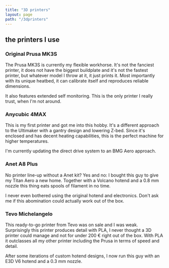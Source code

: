 ```yaml
---
title: "3D printers"
layout: page
path: "/3dprinters"
---
```


## the printers I use

### Original Prusa MK3S

The Prusa MK3S is currently my flexible workhorse. It's not the fanciest printer, it does not have the biggest buildplate and it's not the fastest printer, but whatever model I throw at it, it just prints it.
Most importantly with its unique heatbed, it can calibrate itself and reproduces reliable dimensions.

It also features extended self monitoring. This is the only printer I really trust, when I'm not around.

### Anycubic 4MAX

This is my first printer and got me into this hobby. It's a different approach to the Ultimaker with a gantry design and lowering Z-bed. Since it's enclosed and has decent heating capabilities, this is the perfect machine for higher temperatures.

I'm currently updating the direct drive system to an BMG Aero approach.

### Anet A8 Plus

No printer line-up without a Anet kit? Yes and no: I bought this guy to give my Titan Aero a new home. Together with a Volcano hotend and a 0.8 mm nozzle this thing eats spools of filament in no time.

I never even bothered using the original hotend and electronics. Don't ask me if this abomination could actually work out of the box.

### Tevo Michelangelo

This ready-to-go printer from Tevo was on sale and I was weak. Surprisingly this printer produces detail with PLA, I never thought a 3D printer could manage and not for under 200 € right out of the box. With PLA it outclasses all my other printer including the Prusa in terms of speed and detail.

After some iterations of custom hotend designs, I now run this guy with an E3D V6 hotend and a 0.3 mm nozzle.
